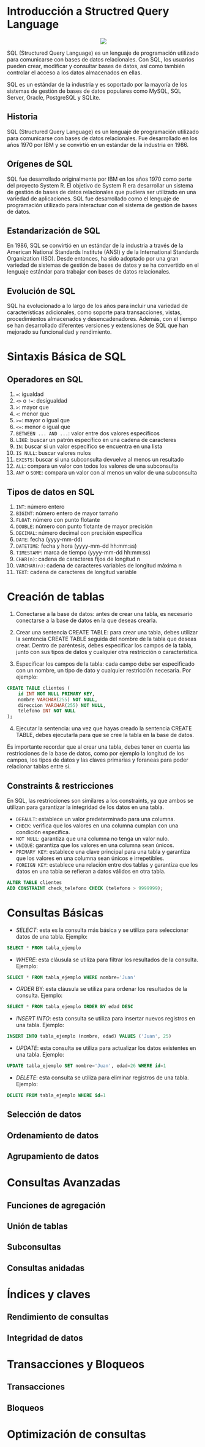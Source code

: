 # Introducción a Structred Query Language

<p align="center">
  <img src="sql.avif" />
</p>

SQL (Structured Query Language) es un lenguaje de programación utilizado para comunicarse con bases de datos relacionales. Con SQL, los usuarios pueden crear, modificar y consultar bases de datos, así como también controlar el acceso a los datos almacenados en ellas.

SQL es un estándar de la industria y es soportado por la mayoría de los sistemas de gestión de bases de datos populares como MySQL, SQL Server, Oracle, PostgreSQL y SQLite.
## Historia

SQL (Structured Query Language) es un lenguaje de programación utilizado para comunicarse con bases de datos relacionales. Fue desarrollado en los años 1970 por IBM y se convirtió en un estándar de la industria en 1986.

## Orígenes de SQL

SQL fue desarrollado originalmente por IBM en los años 1970 como parte del proyecto System R. El objetivo de System R era desarrollar un sistema de gestión de bases de datos relacionales que pudiera ser utilizado en una variedad de aplicaciones. SQL fue desarrollado como el lenguaje de programación utilizado para interactuar con el sistema de gestión de bases de datos.

## Estandarización de SQL

En 1986, SQL se convirtió en un estándar de la industria a través de la American National Standards Institute (ANSI) y de la International Standards Organization (ISO). Desde entonces, ha sido adoptado por una gran variedad de sistemas de gestión de bases de datos y se ha convertido en el lenguaje estándar para trabajar con bases de datos relacionales.

## Evolución de SQL

SQL ha evolucionado a lo largo de los años para incluir una variedad de características adicionales, como soporte para transacciones, vistas, procedimientos almacenados y desencadenadores. Además, con el tiempo se han desarrollado diferentes versiones y extensiones de SQL que han mejorado su funcionalidad y rendimiento.

# Sintaxis Básica de SQL

## Operadores en SQL
1. `=`: igualdad
2. `<>` o `!=`: desigualdad
3. `>`: mayor que
4. `<`: menor que
5. `>=`: mayor o igual que
6. `<=`: menor o igual que
7. `BETWEEN ... AND ...`: valor entre dos valores específicos
8. `LIKE`: buscar un patrón específico en una cadena de caracteres
9. `IN`: buscar si un valor específico se encuentra en una lista
10. `IS NULL`: buscar valores nulos
11. `EXISTS`: buscar si una subconsulta devuelve al menos un resultado
12. `ALL`: compara un valor con todos los valores de una subconsulta
13. `ANY` o `SOME`: compara un valor con al menos un valor de una subconsulta

## Tipos de datos en SQL
1. `INT`: número entero
2. `BIGINT`: número entero de mayor tamaño
3. `FLOAT`: número con punto flotante
4. `DOUBLE`: número con punto flotante de mayor precisión
5. `DECIMAL`: número decimal con precisión específica
6. `DATE`: fecha (yyyy-mm-dd)
7. `DATETIME`: fecha y hora (yyyy-mm-dd hh:mm:ss)
8. `TIMESTAMP`: marca de tiempo (yyyy-mm-dd hh:mm:ss)
9. `CHAR(n)`: cadena de caracteres fijos de longitud n
10. `VARCHAR(n)`: cadena de caracteres variables de longitud máxima n
11. `TEXT`: cadena de caracteres de longitud variable


# Creación de tablas

1. Conectarse a la base de datos: antes de crear una tabla, es necesario conectarse a la base de datos en la que deseas crearla.

2. Crear una sentencia CREATE TABLE: para crear una tabla, debes utilizar la sentencia CREATE TABLE seguida del nombre de la tabla que deseas crear. Dentro de paréntesis, debes especificar los campos de la tabla, junto con sus tipos de datos y cualquier otra restricción o característica.

3. Especificar los campos de la tabla: cada campo debe ser especificado con un nombre, un tipo de dato y cualquier restricción necesaria. Por ejemplo:

```sql
CREATE TABLE clientes (
    id INT NOT NULL PRIMARY KEY,
    nombre VARCHAR(255) NOT NULL,
    direccion VARCHAR(255) NOT NULL,
    telefono INT NOT NULL
);
```


4. Ejecutar la sentencia: una vez que hayas creado la sentencia CREATE TABLE, debes ejecutarla para que se cree la tabla en la base de datos.

Es importante recordar que al crear una tabla, debes tener en cuenta las restricciones de la base de datos, como por ejemplo la longitud de los campos, los tipos de datos y las claves primarias y foraneas para poder relacionar tablas entre si.

## Constraints & restricciones

En SQL, las restricciones son similares a los constraints, ya que ambos se utilizan para garantizar la integridad de los datos en una tabla. 

* `DEFAULT`: establece un valor predeterminado para una columna.
* `CHECK`: verifica que los valores en una columna cumplan con una condición específica.
* `NOT NULL`: garantiza que una columna no tenga un valor nulo.
* `UNIQUE`: garantiza que los valores en una columna sean únicos.
* `PRIMARY KEY`: establece una clave principal para una tabla y garantiza que los valores en una columna sean únicos e irrepetibles.
* `FOREIGN KEY`: establece una relación entre dos tablas y garantiza que los datos en una tabla se refieran a datos válidos en otra tabla.

```sql
ALTER TABLE clientes
ADD CONSTRAINT check_telefono CHECK (telefono > 9999999);
```

# Consultas Básicas

* *SELECT*: esta es la consulta más básica y se utiliza para seleccionar datos de una tabla. Ejemplo:

```sql
SELECT * FROM tabla_ejemplo
```

* *WHERE*: esta cláusula se utiliza para filtrar los resultados de la consulta. Ejemplo:

```sql
SELECT * FROM tabla_ejemplo WHERE nombre='Juan'
```

* *ORDER* BY: esta cláusula se utiliza para ordenar los resultados de la consulta. Ejemplo:

```sql
SELECT * FROM tabla_ejemplo ORDER BY edad DESC
```

* *INSERT INTO*: esta consulta se utiliza para insertar nuevos registros en una tabla. Ejemplo:

```sql
INSERT INTO tabla_ejemplo (nombre, edad) VALUES ('Juan', 25)
```

* *UPDATE*: esta consulta se utiliza para actualizar los datos existentes en una tabla. Ejemplo:

```sql
UPDATE tabla_ejemplo SET nombre='Juan', edad=26 WHERE id=1
```

* *DELETE*: esta consulta se utiliza para eliminar registros de una tabla. Ejemplo:

```sql
DELETE FROM tabla_ejemplo WHERE id=1
```

## Selección de datos
## Ordenamiento de datos
## Agrupamiento de datos

# Consultas Avanzadas   

## Funciones de agregación
## Unión de tablas
## Subconsultas
## Consultas anidadas

# Índices y claves

## Rendimiento de consultas
## Integridad de datos

# Transacciones y Bloqueos

## Transacciones
## Bloqueos

# Optimización de consultas